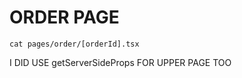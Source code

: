 # ORDER PAGE

```
cat pages/order/[orderId].tsx
```

I DID USE getServerSideProps FOR UPPER PAGE TOO


